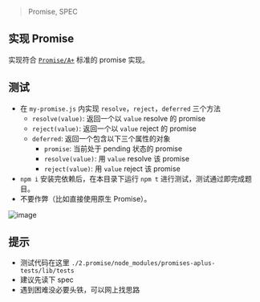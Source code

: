 > Promise, SPEC

## 实现 Promise

实现符合 [`Promise/A+`](https://github.com/promises-aplus/promises-spec) 标准的 promise 实现。


## 测试
- 在 `my-promise.js` 内实现 `resolve`，`reject`，`deferred` 三个方法
    - `resolve(value)`: 返回一个以 `value` resolve 的 promise
    - `reject(value)`: 返回一个以 `value` reject 的 promise
    - `deferred`: 返回一个包含以下三个属性的对象
        - `promise`: 当前处于 pending 状态的 promise
        - `resolve(value)`: 用 `value` resolve 该 promise
        - `reject(value)`: 用 `value` reject 该 promise
- `npm i` 安装完依赖后，在本目录下运行 `npm t` 进行测试，测试通过即完成题目。
- 不要作弊（比如直接使用原生 Promise）。

![image](/uploads/f8e03ffc86f99339ea3f7c3fb60e45bc/image.png)

## 提示
- 测试代码在这里 `./2.promise/node_modules/promises-aplus-tests/lib/tests`
- 建议先读下 spec
- 遇到困难没必要头铁，可以网上找思路
